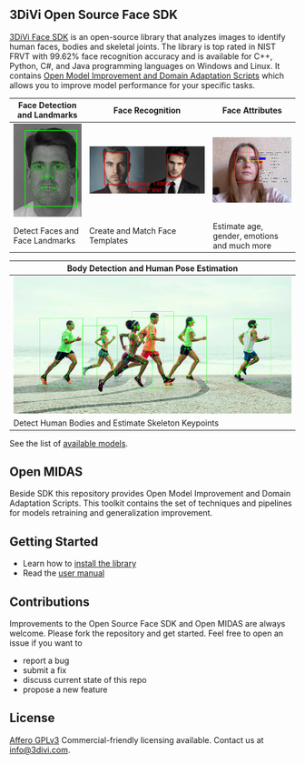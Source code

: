 
## 3DiVi Open Source Face SDK

[3DiVi Face SDK](sdk/) is an open-source library that analyzes images to identify human faces, bodies and skeletal joints. The library is top rated in NIST FRVT with 99.62% face recognition accuracy and is available for C++, Python, C#, and Java programming languages on Windows and Linux.
It contains [Open Model Improvement and Domain Adaptation Scripts](open_midas/) which allows you to improve model performance for your specific tasks.

|Face Detection and Landmarks|Face Recognition|Face Attributes|
|--|--|--|
|![face_detector](sdk/img_samples/doc/detection_and_landmarks.png)|![face_detector](sdk/img_samples/doc/face_recognition.png)|![face_detector](sdk/img_samples/doc/face_attributes.png) |
| Detect Faces and Face Landmarks| Create and Match Face Templates | Estimate age, gender, emotions and much more|

|Body Detection and Human Pose Estimation|
|--|
|![face_detector](sdk/img_samples/doc/pose_estimation.png)|
| Detect Human Bodies and Estimate Skeleton Keypoints| 

See the list of [available models](docs/user_manual.md#available-models).


## Open MIDAS

Beside SDK this repository provides Open Model Improvement and Domain Adaptation Scripts. This toolkit contains the set of techniques and pipelines for models retraining and generalization improvement.

## Getting Started 
* Learn how to [install the library](docs/getting_started.md)
* Read the [user manual](docs/user_manual.md)

## Contributions

Improvements to the Open Source Face SDK and Open MIDAS are always welcome. Please fork the repository and get started. 
Feel free  to open an issue if you want to
* report a bug
* submit a fix
* discuss current state of this repo
* propose a new feature

## License

[Affero GPLv3](http://www.gnu.org/licenses/agpl-3.0.html)
Commercial-friendly licensing available. Contact us at info@3divi.com.
